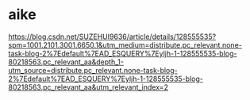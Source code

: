 # aike
<!-- SCSS 编译 -->


https://blog.csdn.net/SUZEHUI9636/article/details/128555535?spm=1001.2101.3001.6650.1&utm_medium=distribute.pc_relevant.none-task-blog-2%7Edefault%7EAD_ESQUERY%7Eyljh-1-128555535-blog-80218563.pc_relevant_aa&depth_1-utm_source=distribute.pc_relevant.none-task-blog-2%7Edefault%7EAD_ESQUERY%7Eyljh-1-128555535-blog-80218563.pc_relevant_aa&utm_relevant_index=2